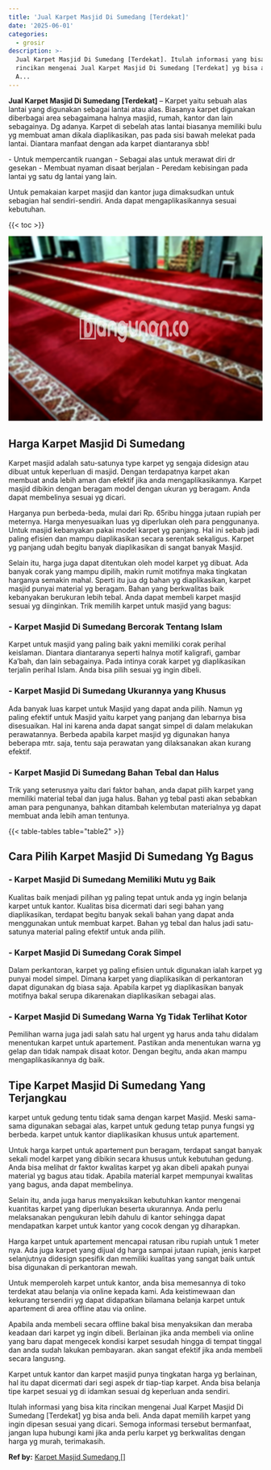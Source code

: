 ```yaml
---
title: 'Jual Karpet Masjid Di Sumedang [Terdekat]'
date: '2025-06-01'
categories:
  - grosir
description: >-
  Jual Karpet Masjid Di Sumedang [Terdekat]. Itulah informasi yang bisa kita
  rincikan mengenai Jual Karpet Masjid Di Sumedang [Terdekat] yg bisa anda beli.
  A...
---
```


**Jual Karpet Masjid Di Sumedang \[Terdekat\]** – Karpet yaitu sebuah alas lantai yang digunakan sebagai lantai atau alas. Biasanya karpet digunakan diberbagai area sebagaimana halnya masjid, rumah, kantor dan lain sebagainya. Dg adanya. Karpet di sebelah atas lantai biasanya memiliki bulu yg membuat aman dikala diaplikasikan, pas pada sisi bawah melekat pada lantai. Diantara manfaat dengan ada karpet diantaranya sbb!

\- Untuk mempercantik ruangan - Sebagai alas untuk merawat diri dr gesekan - Membuat nyaman disaat berjalan - Peredam kebisingan pada lantai yg satu dg lantai yang lain.

Untuk pemakaian karpet masjid dan kantor juga dimaksudkan untuk sebagian hal sendiri-sendiri. Anda dapat mengaplikasikannya sesuai kebutuhan.

{{< toc >}}

![Jual Karpet Masjid Di Sumedang [Terdekat]](/images/grosir-karpet-murah-42.png)

## Harga Karpet Masjid Di Sumedang

Karpet masjid adalah satu-satunya type karpet yg sengaja didesign atau dibuat untuk keperluan di masjid. Dengan terdapatnya karpet akan membuat anda lebih aman dan efektif jika anda mengaplikasikannya. Karpet masjid dibikin dengan beragam model dengan ukuran yg beragam. Anda dapat membelinya sesuai yg dicari.

Harganya pun berbeda-beda, mulai dari Rp. 65ribu hingga jutaan rupiah per meternya. Harga menyesuaikan luas yg diperlukan oleh para penggunanya. Untuk masjid kebanyakan pakai model karpet yg panjang. Hal ini sebab jadi paling efisien dan mampu diaplikasikan secara serentak sekaligus. Karpet yg panjang udah begitu banyak diaplikasikan di sangat banyak Masjid.

Selain itu, harga juga dapat ditentukan oleh model karpet yg dibuat. Ada banyak corak yang mampu dipilih, makin rumit motifnya maka tingkatan harganya semakin mahal. Sperti itu jua dg bahan yg diaplikasikan, karpet masjid punyai material yg beragam. Bahan yang berkwalitas baik kebanyakan berukuran lebih tebal. Anda dapat membeli karpet masjid sesuai yg diinginkan. Trik memilih karpet untuk masjid yang bagus:

### \- Karpet Masjid Di Sumedang Bercorak Tentang Islam

Karpet untuk masjid yang paling baik yakni memiliki corak perihal keislaman. Diantara diantaranya seperti halnya motif kaligrafi, gambar Ka’bah, dan lain sebagainya. Pada intinya corak karpet yg diaplikasikan terjalin perihal Islam. Anda bisa pilih sesuai yg ingin dibeli.

### \- Karpet Masjid Di Sumedang Ukurannya yang Khusus

Ada banyak luas karpet untuk Masjid yang dapat anda pilih. Namun yg paling efektif untuk Masjid yaitu karpet yang panjang dan lebarnya bisa disesuaikan. Hal ini karena anda dapat sangat simpel di dalam melakukan perawatannya. Berbeda apabila karpet masjid yg digunakan hanya beberapa mtr. saja, tentu saja perawatan yang dilaksanakan akan kurang efektif.

### \- Karpet Masjid Di Sumedang Bahan Tebal dan Halus

Trik yang seterusnya yaitu dari faktor bahan, anda dapat pilih karpet yang memiliki material tebal dan juga halus. Bahan yg tebal pasti akan sebabkan aman para pengunanya, bahkan ditambah kelembutan materialnya yg dapat membuat anda lebih aman tentunya.

{{< table-tables table="table2" >}}

## Cara Pilih Karpet Masjid Di Sumedang Yg Bagus

### \- Karpet Masjid Di Sumedang Memiliki Mutu yg Baik

Kualitas baik menjadi pilihan yg paling tepat untuk anda yg ingin belanja karpet untuk kantor. Kualitas bisa dicermati dari segi bahan yang diaplikasikan, terdapat begitu banyak sekali bahan yang dapat anda menggunakan untuk membuat karpet. Bahan yg tebal dan halus jadi satu-satunya material paling efektif untuk anda pilih.

### \- Karpet Masjid Di Sumedang Corak Simpel

Dalam perkantoran, karpet yg paling efisien untuk digunakan ialah karpet yg punyai model simpel. Dimana karpet yang diaplikasikan di perkantoran dapat digunakan dg biasa saja. Apabila karpet yg diaplikasikan banyak motifnya bakal serupa dikarenakan diaplikasikan sebagai alas.

### \- Karpet Masjid Di Sumedang Warna Yg Tidak Terlihat Kotor

Pemilihan warna juga jadi salah satu hal urgent yg harus anda tahu didalam menentukan karpet untuk apartement. Pastikan anda menentukan warna yg gelap dan tidak nampak disaat kotor. Dengan begitu, anda akan mampu mengaplikasikannya dg baik.

## Tipe Karpet Masjid Di Sumedang Yang Terjangkau

karpet untuk gedung tentu tidak sama dengan karpet Masjid. Meski sama-sama digunakan sebagai alas, karpet untuk gedung tetap punya fungsi yg berbeda. karpet untuk kantor diaplikasikan khusus untuk apartement.

Untuk harga karpet untuk apartement pun beragam, terdapat sangat banyak sekali model karpet yang dibikin secara khusus untuk kebutuhan gedung. Anda bisa melihat dr faktor kwalitas karpet yg akan dibeli apakah punyai material yg bagus atau tidak. Apabila material karpet mempunyai kwalitas yang bagus, anda dapat membelinya.

Selain itu, anda juga harus menyaksikan kebutuhkan kantor mengenai kuantitas karpet yang diperlukan beserta ukurannya. Anda perlu melaksanakan pengukuran lebih dahulu di kantor sehingga dapat mendapatkan karpet untuk kantor yang cocok dengan yg diharapkan.

Harga karpet untuk apartement mencapai ratusan ribu rupiah untuk 1 meter nya. Ada juga karpet yang dijual dg harga sampai jutaan rupiah, jenis karpet selanjutnya didesign spesifik dan memiliki kualitas yang sangat baik untuk bisa digunakan di perkantoran mewah.

Untuk memperoleh karpet untuk kantor, anda bisa memesannya di toko terdekat atau belanja via online kepada kami. Ada keistimewaan dan kekurang tersendiri yg dapat didapatkan bilamana belanja karpet untuk apartement di area offline atau via online.

Apabila anda membeli secara offline bakal bisa menyaksikan dan meraba keadaan dari karpet yg ingin dibeli. Berlainan jika anda membeli via online yang baru dapat mengecek kondisi karpet sesudah hingga di tempat tinggal dan anda sudah lakukan pembayaran. akan sangat efektif jika anda membeli secara langusng.

Karpet untuk kantor dan karpet masjid punya tingkatan harga yg berlainan, hal itu dapat dicermati dari segi aspek dr tiap-tiap karpet. Anda bisa belanja tipe karpet sesuai yg di idamkan sesuai dg keperluan anda sendiri.

Itulah informasi yang bisa kita rincikan mengenai Jual Karpet Masjid Di Sumedang \[Terdekat\] yg bisa anda beli. Anda dapat memilih karpet yang ingin dipesan sesuai yang dicari. Semoga informasi tersebut bermanfaat, jangan lupa hubungi kami jika anda perlu karpet yg berkwalitas dengan harga yg murah, terimakasih.

**Ref by:**  [Karpet Masjid Sumedang []](https://id.wikipedia.org/wiki/Karpet)
